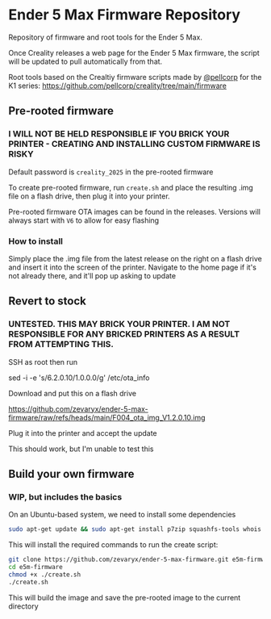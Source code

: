 # Ender 5 Max Firmware Repository

Repository of firmware and root tools for the Ender 5 Max.

Once Creality releases a web page for the Ender 5 Max firmware, the script will be updated to pull automatically from that.

Root tools based on the Crealtiy firmware scripts made by [@pellcorp](https://github.com/pellcorp) for the K1 series: <https://github.com/pellcorp/creality/tree/main/firmware>

## Pre-rooted firmware

### I WILL NOT BE HELD RESPONSIBLE IF YOU BRICK YOUR PRINTER - CREATING AND INSTALLING CUSTOM FIRMWARE IS RISKY

Default password is `creality_2025` in the pre-rooted firmware

To create pre-rooted firmware, run `create.sh` and place the resulting .img file on a flash drive, then plug it into your printer.

Pre-rooted firmware OTA images can be found in the releases. Versions will always start with `V6` to allow for easy flashing

### How to install

Simply place the .img file from the latest release on the right on a flash drive and insert it into the screen of the printer. Navigate to the home page if it's not already there, and it'll pop up asking to update

## Revert to stock

### UNTESTED. THIS MAY BRICK YOUR PRINTER. I AM NOT RESPONSIBLE FOR ANY BRICKED PRINTERS AS A RESULT FROM ATTEMPTING THIS.

SSH as root then run

sed -i -e 's/6.2.0.10/1.0.0.0/g' /etc/ota_info

Download and put this on a flash drive

<https://github.com/zevaryx/ender-5-max-firmware/raw/refs/heads/main/F004_ota_img_V1.2.0.10.img>

Plug it into the printer and accept the update

This should work, but I'm unable to test this

## Build your own firmware

### WIP, but includes the basics

On an Ubuntu-based system, we need to install some dependencies

```bash
sudo apt-get update && sudo apt-get install p7zip squashfs-tools whois git
```

This will install the required commands to run the create script:

```bash
git clone https://github.com/zevaryx/ender-5-max-firmware.git e5m-firmware
cd e5m-firmware
chmod +x ./create.sh
./create.sh
```

This will build the image and save the pre-rooted image to the current directory